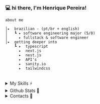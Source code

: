 <div>
  <h3>
  💻 hi there, I'm Henrique Pereira!</h3>
  
</div>

    about me 
    
    │▸  brazilian - (pt/br + english)
    │   ┗ ▸ software engineering major (5/8)                     
    │     ▸ fullstack & software engineer
    │▸  getting deeper into
        ┗ ▸  typescript
          ▸  next.js
          ▸  nest.js
          ▸  API's
          ▸  sanity.io
          ▸  tailwindcss
<br>
<details>
  <summary>My Skills ⚡</summary>
<div style="display: inline_block" align="center">
 <div style="display: inline_block" align="center">
  <br>
  <img align="center" alt="Henrique-Typescript" height="40" width="40" src="https://skillicons.dev/icons?i=typescript"/>
  <img align="center" alt="Henrique-NextJs" height="40" width="40" src="https://skillicons.dev/icons?i=nextjs"/>
  <img align="center" alt="Henrique-Java" height="40" width="40" src="https://skillicons.dev/icons?i=java">
  <img align="center" alt="Henrique-Js" height="40" width="40" src="https://skillicons.dev/icons?i=javascript">
  <img align="center" alt="Henrique-ReactJs" height="40" width="40" src="https://skillicons.dev/icons?i=react"/>
  <img align="center" alt="Henrique-Tailwind" height="40" width="40" src="https://skillicons.dev/icons?i=tailwind">
  <img align="center" alt="Henrique-Git" height="40" width="40" src="https://skillicons.dev/icons?i=git">
  <img align="center" alt="Henrique-Github" height="40" width="40" src="https://skillicons.dev/icons?i=github">
  <br><br>
  <img align="center" alt="Henrique-NodeJs" height="40" width="40" src="https://skillicons.dev/icons?i=nodejs"/>
  <img align="center" alt="Henrique-Nest" height="40" width="40" src="https://skillicons.dev/icons?i=nest"/>
  <img align="center" alt="Henrique-Prisma" height="40" width="40" src="https://skillicons.dev/icons?i=prisma"/>
  <img align="center" alt="Henrique-MySql" height="40" width="40" src="https://skillicons.dev/icons?i=mysql"/>
  <img align="center" alt="Henrique-PostgreSql" height="40" width="40" src="https://skillicons.dev/icons?i=postgresql"/>
   <img align="center" alt="Henrique-MongoDb" height="40" width="40" src="https://skillicons.dev/icons?i=mongodb"/>
  <img align="center" alt="Henrique-Docker" height="40" width="40" src="https://skillicons.dev/icons?i=docker" />
  <img align="center" alt="Henrique-Vercel" height="40" width="40" src="https://skillicons.dev/icons?i=vercel"/>
 </div>
</div>
</details>

<details>
  <summary>Github Stats 🐲</summary>
<div align="center">
   <img align="center" src="https://simple-github-stats.vercel.app/?user=henriquepmartins&date=02/02/2023" />
</div>
  
  [^ This Github Stats is one of my projects!](https://github.com/Henriquecestari/SimpleGithubStats)
</details>

<details>
  <summary>Contacts 🔎</summary>
<div align="center"> 
  <a href = "mailto:henriquepermartins@gmail.com"><img src="https://img.shields.io/badge/-Gmail-%23333?style=for-the-badge&logo=gmail&logoColor=white" target="_blank"></a>
  <a href="https://www.linkedin.com/in/henriquepereiramartins/" target="_blank"><img src="https://img.shields.io/badge/-LinkedIn-%230077B5?style=for-the-badge&logo=linkedin&logoColor=white" target="_blank"></a> 
</div>
<br>
</details>
